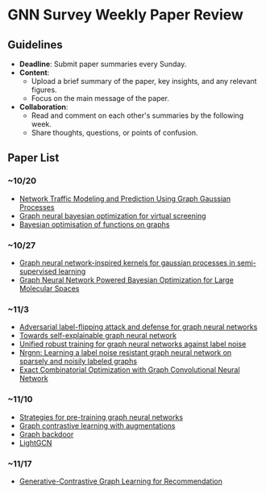 # GNN Survey Weekly Paper Review

## Guidelines
- **Deadline**: Submit paper summaries every Sunday.
- **Content**:
  - Upload a brief summary of the paper, key insights, and any relevant figures.
  - Focus on the main message of the paper.
- **Collaboration**:
  - Read and comment on each other's summaries by the following week.
  - Share thoughts, questions, or points of confusion.

## Paper List

### ~10/20
- [Network Traffic Modeling and Prediction Using Graph Gaussian Processes](https://github.com/AIML-K/GNN_Survey/issues/2)
- [Graph neural bayesian optimization for virtual screening](https://github.com/AIML-K/GNN_Survey/issues/3)
- [Bayesian optimisation of functions on graphs](https://github.com/AIML-K/GNN_Survey/issues/4)

### ~10/27
- [Graph neural network-inspired kernels for gaussian processes in semi-supervised learning](https://github.com/AIML-K/GNN_Survey/issues/7)
- [Graph Neural Network Powered Bayesian Optimization for Large Molecular Spaces](https://github.com/AIML-K/GNN_Survey/issues/5)

### ~11/3
- [Adversarial label-flipping attack and defense for graph neural networks](https://github.com/AIML-K/GNN_Survey/issues/14)
- [Towards self-explainable graph neural network](https://github.com/AIML-K/GNN_Survey/issues/15)
- [Unified robust training for graph neural networks against label noise](https://github.com/AIML-K/GNN_Survey/issues/16)
- [Nrgnn: Learning a label noise resistant graph neural network on sparsely and noisily labeled graphs](https://github.com/AIML-K/GNN_Survey/issues/17)
- [Exact Combinatorial Optimization with Graph Convolutional Neural Network](https://github.com/AIML-K/GNN_Survey/issues/22)

### ~11/10
- [Strategies for pre-training graph neural networks](https://github.com/AIML-K/GNN_Survey/issues/19)
- [Graph contrastive learning with augmentations](https://github.com/AIML-K/GNN_Survey/issues/20)
- [Graph backdoor](https://github.com/AIML-K/GNN_Survey/issues/21)
- [LightGCN](https://github.com/AIML-K/GNN_Survey/issues/23)

### ~11/17
- [Generative-Contrastive Graph Learning for Recommendation](https://github.com/AIML-K/GNN_Survey/issues/37)
